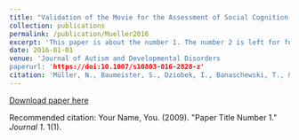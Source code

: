 ```yaml
---
title: "Validation of the Movie for the Assessment of Social Cognition in Adolescents with ASD: Fixation Duration and Pupil Dilation as Predictors of Performance"
collection: publications
permalink: /publication/Mueller2016
excerpt: 'This paper is about the number 1. The number 2 is left for future work.'
date: 2016-01-01
venue: 'Journal of Autism and Developmental Disorders
paperurl: 'https://doi:10.1007/s10803-016-2828-z'
citation: 'Müller, N., Baumeister, S., Dziobek, I., Banaschewski, T., & Poustka, L. (2016). ). Validation of the Movie for the Assessment of Social Cognition in Adolescents with ASD: Fixation Duration and Pupil Dilation as Predictors of Performance. <i>Journal of Autism and Developmental Disorders </i>, 46(9), 2831-2844.'
---
```


[Download paper here](http://academicpages.github.io/files/paper1.pdf)

Recommended citation: Your Name, You. (2009). "Paper Title Number 1." <i>Journal 1</i>. 1(1).